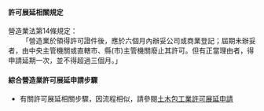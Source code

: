   <meta name="robots" content="noindex" />

#### 許可展延相關規定

營造業法第14條規定：<br>
&emsp;&emsp;「營造業於領得許可證件後，應於六個月內辦妥公司或商業登記；屆期未辦妥者，由中央主管機關或直轄市、縣(市)主管機關廢止其許可。但有正當理由者，得申請延期一次，並不得超過三個月。」

#### 綜合營造業許可展延申請步驟

- 有關許可展延相關步驟，因流程相似，請參閱[土木包工業許可展延申請](../Civil_Contracting_Industry/Contractors_Registration_2.md)